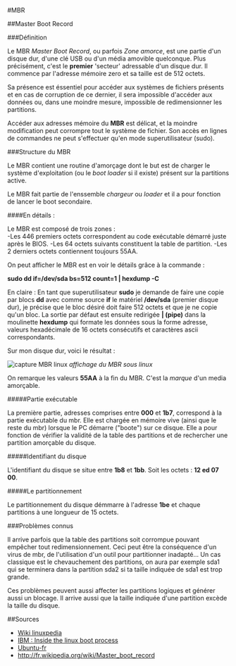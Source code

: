 #MBR

##Master Boot Record

###Définition

Le MBR *Master Boot Record*, ou parfois *Zone amorce*, est une partie d'un disque dur, d'une clé USB ou d'un média amovible quelconque. 
Plus précisément, c'est le **premier** 'secteur' adressable d'un disque dur. Il commence par l'adresse mémoire zero et sa taille est de 512 octets.

Sa présence est éssentiel pour accéder aux systèmes de fichiers présents et en cas de corruption de ce dernier, il sera impossible d'accéder aux données ou, dans une moindre mesure, impossible de redimensionner les partitions. 

Accéder aux adresses mémoire du **MBR** est délicat, et la moindre modification peut corrompre tout le système de fichier. Son accès en lignes de commandes ne peut s'effectuer qu'en mode superutilisateur (sudo).

###Structure du MBR

Le MBR contient une routine d'amorçage dont le but est de charger le système d'exploitation (ou le *boot loader* si il existe) présent sur la partitions active. 

Le MBR fait partie de l'enssemble *chargeur* ou *loader* et il a pour fonction de lancer le boot secondaire. 

####En détails : 

Le MBR est composé de trois zones :   
-Les 446 premiers octets correspondent au code exécutable démarré juste après le BIOS.
-Les 64 octets suivants constituent la table de partition.
-Les 2 derniers octets contiennent toujours 55AA.

On peut afficher le MBR est en voir le détails grâce à la commande :

__sudo dd if=/dev/sda bs=512 count=1 | hexdump -C__

En claire : 
  En tant que superutilisateur __sudo__ je demande de faire une copie par blocs __dd__ avec comme source __if__ le matériel __/dev/sda__ (premier disque dur), je précise que le bloc désiré doit faire 512 octets et que je ne copie qu'un bloc.
  La sortie par défaut est ensuite redirigée __| (pipe)__ dans la moulinette __hexdump__ qui formate les données sous la forme adresse, valeurs hexadécimale de 16 octets consécutifs et caractères ascii correspondants. 

Sur mon disque dur, voici le résultat : 


![capture MBR linux](https://drive.google.com/file/d/0ByYeiSkwi0AzY0pubkxMajJIOFk/view)
*affichage du MBR sous linux*

On remarque les valeurs **55AA** à la fin du MBR. C'est la *marque* d'un media amorçable.

#####Partie exécutable

  La première partie, adresses comprises entre **000** et **1b7**, correspond à la partie exécutable du mbr. Elle est chargée en mémoire vive (ainsi que le reste du mbr) lorsque le PC démarre ("boote") sur ce disque. Elle a pour fonction de vérifier la validité de la table des partitions et de rechercher une partition amorçable du disque. 

#####Identifiant du disque

  L'identifiant du disque se situe entre **1b8** et **1bb**. Soit les octets : **12 ed 07 00**.
  
#####Le partitionnement

  Le partitionnement du disque démmarre à l'adresse **1be** et chaque partitions à une longueur de 15 octets. 


###Problèmes connus
  
  Il arrive parfois que la table des partitions soit corrompue pouvant empêcher tout redimensionnement. Ceci peut être la conséquence d'un virus de mbr, de l'utilisation d'un outil pour partitionner inadapté…
  Un cas classique est le chevauchement des partitions, on aura par exemple sda1 qui se terminera dans la partition sda2 si ta taille indiquée de sda1 est trop grande.
  
  Ces problèmes peuvent aussi affecter les partitions logiques et générer aussi un blocage. Il arrive aussi que la taille indiquée d'une partition excède la taille du disque. 


##Sources

- [Wiki linuxpedia](http://www.linuxpedia.fr/doku.php/util/boot)
- [IBM : Inside the linux boot process](http://www.ibm.com/developerworks/linux/library/l-linuxboot/)
- [Ubuntu-fr](https://doc.ubuntu-fr.org/mbr)
- http://fr.wikipedia.org/wiki/Master_boot_record


